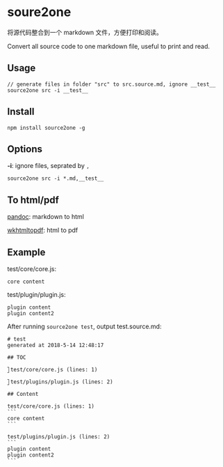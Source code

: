 # soure2one

将源代码整合到一个 markdown 文件，方便打印和阅读。

Convert all source code to one markdown file, useful to print and read.

## Usage

    // generate files in folder "src" to src.source.md, ignore __test__
    source2one src -i __test__

## Install

    npm install source2one -g

## Options

**-i**: ignore files, seprated by `,`

    source2one src -i *.md,__test__
    
## To html/pdf

[pandoc](https://github.com/jgm/pandoc): markdown to html 

[wkhtmltopdf](wkhtmltopdf): html to pdf

## Example

test/core/core.js: 

    core content

test/plugin/plugin.js: 

    plugin content
    plugin content2

After running `source2one test`, output test.source.md: 

    # test
    generated at 2018-5-14 12:48:17
    
    ## TOC
    
    ⃞ test/core/core.js (lines: 1)
    
    ⃞ test/plugins/plugin.js (lines: 2)
    
    ## Content
    
    test/core/core.js (lines: 1)
    ```
    core content
    ```
    
    test/plugins/plugin.js (lines: 2)
    ```
    plugin content
    plugin content2
    ```

